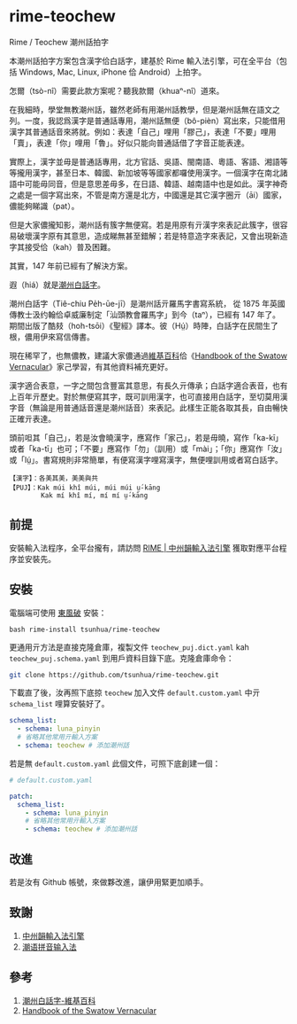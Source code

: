 # rime-teochew

Rime / Teochew 潮州話拍字

本潮州話拍字方案包含漢字佮白話字，建基於 Rime 輸入法引擎，可在全平台（包括 Windows, Mac, Linux, iPhone 佮 Android）上拍字。

怎爾（tsò-nî）需要此款方案呢？聽我款爾（khuaⁿ-nî）道來。

在我細時，學堂無教潮州話，雖然老師有用潮州話教學，但是潮州話無在語文之列。一度，我認爲漢字是普通話專用，潮州話無便（bô-pièn）寫出來，只能借用漢字其普通話音來將就。例如：表達「自己」哩用「膠己」，表達「不要」哩用「賣」，表達「你」哩用「魯」。好似只能向普通話借了字音正能表達。

實際上，漢字並毋是普通話專用，北方官話、吳語、閩南語、粵語、客語、湘語等等攏用漢字，甚至日本、韓國、新加坡等等國家都囉使用漢字。一個漢字在南北諸語中可能毋同音，但是意思差毋多，在日語、韓語、越南語中也是如此。漢字神奇之處是一個字寫出來，不管是南方還是北方，中國還是其它漢字圈亓（āi）國家，儂能夠睇識（pat）。

但是大家儂攏知影，潮州話有簇字無便寫。若是用原有亓漢字來表記此簇字，很容易破壞漢字原有其意思，造成睇無甚至錯解；若是特意造字來表記，又會出現新造字其接受佮（kah）普及困難。

其實，147 年前已經有了解決方案。

遐（hiá）就是[潮州白話字](https://zh.wikipedia.org/wiki/%E6%BD%AE%E5%B7%9E%E7%99%BD%E8%A9%B1%E5%AD%97)。

潮州白話字（Tiê-chiu Pe̍h-ūe-jī）是潮州話亓羅馬字書寫系統， 從 1875 年英國傳教士汲约翰佮卓威廉制定「汕頭教會羅馬字」到今（taⁿ），已經有 147 年了。期間出版了酷㩼（hoh-tsōi）《聖經》譯本。彼（Hṳ́）時陣，白話字在民間生了根，儂用伊來寫信傳書。

現在稀罕了，也無儂教，建議大家儂通過[維基百科](https://zh.wikipedia.org/wiki/%E6%BD%AE%E5%B7%9E%E7%99%BD%E8%A9%B1%E5%AD%97)佮《[Handbook of the Swatow Vernacular](source/Handbook%20of%20the%20Swatow%20Vernacular.pdf)》家己學習，有其他資料補充更好。

漢字適合表意，一字之間包含豐富其意思，有長久亓傳承；白話字適合表音，也有上百年亓歷史。對於無便寫其字，既可訓用漢字，也可直接用白話字，至切莫用漢字音（無論是用普通話音還是潮州話音）來表記。此樣生正能各取其長，自由暢快正確亓表達。

頭前呾其「自己」，若是汝會曉漢字，應寫作「家己」，若是毋曉，寫作「ka-kī」或者「ka-tī」也可；「不要」應寫作「勿」（訓用）或「mài」；「你」應寫作「汝」或「lṳ́」。書寫規則非常簡單，有便寫漢字哩寫漢字，無便哩訓用或者寫白話字。

```
【漢字】：各美其美，美美與共
【PUJ】：Kak múi khî múi, múi múi ṳ́-kāng
        Kak mí khî mí, mí mí ṳ́-kāng
```

## 前提

安裝輸入法程序，全平台攏有，請訪問 [RIME | 中州韻輸入法引擎](https://rime.im/download/) 獲取對應平台程序並安裝先。

## 安裝

電腦端可使用 [東風破](https://github.com/rime/plum) 安裝：

``` shell
bash rime-install tsunhua/rime-teochew
```

更通用亓方法是直接克隆倉庫，複製文件  `teochew_puj.dict.yaml` kah `teochew_puj.schema.yaml` 到用戶資料目錄下底。克隆倉庫命令：

```bash
git clone https://github.com/tsunhua/rime-teochew.git
```

下載直了後，汝再照下底掠 `teochew` 加入文件 `default.custom.yaml` 中亓 `schema_list` 哩算安裝好了。

``` yaml
schema_list:
  - schema: luna_pinyin
  # 省略其他常用亓輸入方案
  - schema: teochew # 添加潮州話
```

若是無 `default.custom.yaml` 此個文件，可照下底創建一個：

```yaml
# default.custom.yaml

patch:
  schema_list:
    - schema: luna_pinyin
    # 省略其他常用亓輸入方案
    - schema: teochew # 添加潮州話
```

## 改進

若是汝有 Github 帳號，來做夥改進，讓伊用緊更加順手。

## 致謝

1. [中州韻輸入法引擎](https://rime.im/)
2. [潮语拼音输入法](https://github.com/kahaani/dieghv)

## 參考

1. [潮州白話字-維基百科](https://zh.wikipedia.org/wiki/%E6%BD%AE%E5%B7%9E%E7%99%BD%E8%A9%B1%E5%AD%97)
2. [Handbook of the Swatow Vernacular](source/Handbook%20of%20the%20Swatow%20Vernacular.pdf)
